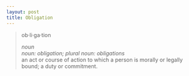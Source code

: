 ```yaml
---
layout: post
title: Obligation
---
```


> ob·li·ga·tion  
>    
> *noun*  
> *noun: obligation; plural noun: obligations*  
> an act or course of action to which a person is morally or legally bound; a  duty or commitment.